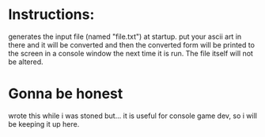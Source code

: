 # Instructions:
generates the input file (named "file.txt") at startup.
put your ascii art in there and it will be converted and
then the converted form will be printed to the screen in
a console window the next time it is run.
The file itself will not be altered.
# Gonna be honest
wrote this while i was stoned but...
it is useful for console game dev, so
i will be keeping it up here.
